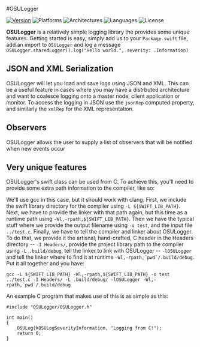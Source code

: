 #OSULogger

[![Version](https://img.shields.io/badge/version-v0.1.2-blue.svg)](https://github.com/hpux735/OSULogger/releases/latest)
![Platforms](https://img.shields.io/badge/platforms-linux%20%7C%20Darwin-lightgrey.svg)
![Architectures](https://img.shields.io/badge/architectures-x86__64%20%7C%20arm-green.svg)
![Languages](https://img.shields.io/badge/languages-swift-orange.svg)
![License](https://img.shields.io/badge/license-MIT-blue.svg)

**OSULogger** is a relatively simple logging library the provides some unique features.  Getting started is easy, simply add us to your ```Package.swift``` file, add an import to ```OSULogger``` and log a message
```OSULogger.sharedLogger().log("Hello world.", severity: .Information)```

JSON and XML Serialization
--------------------------
OSULogger will let you load and save logs using JSON and XML.  This can be a useful feature in cases where you may have a distrbuted architecture and want to coalesce logging onto a master node, client application or monitor.  To access the logging in JSON use the ```jsonRep``` computed property, and similarly the ```xmlRep``` for the XML representation.

Observers
---------
OSULogger allows the user to supply a list of observers that will be notified when new events occur

Very unique features
--------------------
OSULogger's swift class can be used from C.  To achieve this, you'll need to provide some extra path information to the compiler, like so:

We'll use gcc in this case, but it should work with clang.  First, we include the swift library directory for the compiler using ```-L ${SWIFT_LIB_PATH}```.  Next, we have to provide the linker with that path again, but this time as a runtime path using ```-Wl,-rpath,${SWIFT_LIB_PATH}```.  Then we have the typical stuff where we provide the output filename using ```-o test```, and the input file ```../test.c```.  Finally, we have to tell the compiler and linker about OSULogger.  To do that, we provide it the artisnal, hand-crafted, C header in the Headers directory -- ```-I Headers/```, provide the project library path to the compiler using ```-L .build/debug```, tell the linker to link with OSULogger -- ```-lOSULogger``` and tell the linker where to find it at runtime ```-Wl,-rpath,`pwd`/.build/debug```.  Put it all together and you have:

```gcc -L ${SWIFT_LIB_PATH} -Wl,-rpath,${SWIFT_LIB_PATH} -o test ../test.c -I Headers/ -L .build/debug/ -lOSULogger -Wl,-rpath,`pwd`/.build/debug```

An example C program that makes use of this is as simple as this:

```
#include "OSULogger/OSULogger.h"

int main()
{
    OSULog(kOSULogSeverityInformation, "Logging from C!");
    return 0;
}
```
